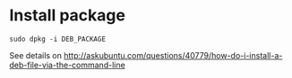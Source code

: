 # Install package
    sudo dpkg -i DEB_PACKAGE

See details on <http://askubuntu.com/questions/40779/how-do-i-install-a-deb-file-via-the-command-line> 

